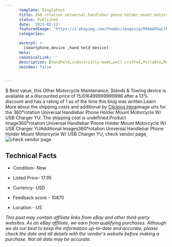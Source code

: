 ```yaml
---
      template: SinglePost
      title: 360 rotation universal handlebar phone holder mount motorcycle w usb charger yu
      status: Published
      date: '2023-02-12'
      featuredImage: 'https://i.ebayimg.com/thumbs/images/g/99AAAOSwLfBhpf~l/s-l225.jpg'
      categories: 

      excerpt: >-
        [smartphone,device ,hand held device]
      meta:
      canonicalLink: ''
      description: [handheld,industrially made,well crafted,Portable,Mobile,Compact,Convenient,Lightweight,Maneuverable,Man-portable,Miniature,Carriable,Hand-held,Light,Holdable,Transportable,Mobile device,Pocket-sized,On-the-go,Wireless,Cordless,Compact size,Convenient size, smartphone,device ,hand held device]
      noindex: false

        
---
```

$
    Best value, this Other Motorcycle Maintenance, Stands & Towing device is available at a discounted price of 15.616499999999998 after a 13% discount and has a rating of 1 as of the time this blog was written.Learn More about the shipping costs and additional by [Clicking Here](https://www.ebay.com/itm/354572649095?hash=item528e2d4287%3Ag%3A99AAAOSwLfBhpf%7El&amdata=enc%3AAQAHAAAA4DQfc9l5IbccIS3jLyoNAHkAh5SgAfcA7O9uQldl0sYkoS5R3XxxSB%2BMTrdjkCm9VbwwZgGyX3pgiRygGcdJGMeQj5cK0tEQqghNIVXzwRcON0fOJI9kwAkrWs1PB4d7W4oE5Hh0EAz0uf0Xw7tRF8Um3Pgf3FkoUR%2FHNnqeu7ZwMYWVksSTbX%2Fbu9AjewJu6yMgH6fhWf5ze5dKX1fw2%2BY%2BlIhm2ZNz7NL3GnRTts%2F5PiFmzHYZRhnaT7OBiSzOxT14jcQnk4AjyEr%2BBrtr%2Bow8nG%2FPetLiIOo2Zwv8smM%2F&mkevt=1&mkcid=1&mkrid=711-53200-19255-0&campid=%253CePNCampaignId%253E&customid=%253CreferenceId%253E&toolid=10049)image urls for the 360°rotation Universal Handlebar Phone Holder Mount Motorcycle W/ USB Charger YU. The shipping cost is undefined.Product Image360°rotation Universal Handlebar Phone Holder Mount Motorcycle W/ USB Charger YUAdditional Images360°rotation Universal Handlebar Phone Holder Mount Motorcycle W/ USB Charger YU, check vendor page, ![check vendor page](https://origin-galleryplus.ebayimg.com/ws/web/354572649095_2_0_1/225x225.jpg,https://origin-galleryplus.ebayimg.com/ws/web/354572649095_3_0_1/225x225.jpg,https://origin-galleryplus.ebayimg.com/ws/web/354572649095_4_0_1/225x225.jpg,https://origin-galleryplus.ebayimg.com/ws/web/354572649095_5_0_1/225x225.jpg,https://origin-galleryplus.ebayimg.com/ws/web/354572649095_6_0_1/225x225.jpg,https://origin-galleryplus.ebayimg.com/ws/web/354572649095_7_0_1/225x225.jpg)
    
    

 ## Technical Facts 



     
      

 - Condition- New 


      

 - Listed Price- 17.95 


      

 - Currency- USD 


      

 - Feedback score - 10870 


      

 - Location - US 


      
      

 *_This post may contain affiliate links from eBay and other third-party websites. As an eBay affiliate, we earn from qualifying purchases. Although we do our best to keep the information up-to-date and accurate, please check the date and all details with the vendor's website before making a purchase. Not all data may be accurate._*



    
    
    
    
    